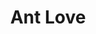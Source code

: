 ---
pid: lle22
title: Ant Love
location_transcription: Center CIty
coordinates: "[-75.161471228336, 39.951069369276]"
zipcode: '19127'
gen_neighborhood: Northwest Philadelphia
neighborhood: Manayunk
outside_phl: 
age: '21'
age_range: 20-29
instagram: 
image_file_name: lle_22.jpg
proposal_transcription: |-
  Loving each other.
  Loving nature.
topic: Environment,Love
topic_summary: 0, 0
type: Other No Form
keywords_other: 
credit: Grace
image_labels: "-15ft -15ft"
twitter: 
facebook: 
permalink: "/monuments/lle22/"
layout: item-page
---